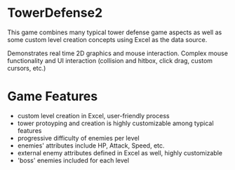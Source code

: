 # TowerDefense2
This game combines many typical tower defense game aspects as well as some custom level creation concepts using Excel as the data source.

Demonstrates real time 2D graphics and mouse interaction.  Complex mouse functionality and UI interaction (collision and hitbox, click drag, custom cursors, etc.)

# Game Features
* custom level creation in Excel, user-friendly process
* tower protoyping and creation is highly customizable among typical features
* progressive difficulty of enemies per level
* enemies' attributes include HP, Attack, Speed, etc.
* external enemy attributes defined in Excel as well, highly customizable
* 'boss' enemies included for each level
